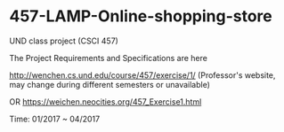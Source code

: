 # 457-LAMP-Online-shopping-store

UND class project (CSCI 457)

The Project Requirements and Specifications are here

http://wenchen.cs.und.edu/course/457/exercise/1/ (Professor's website, may change during different semesters or unavailable)

OR
https://weichen.neocities.org/457_Exercise1.html


Time: 01/2017 ~ 04/2017
